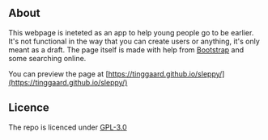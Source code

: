 ## About
This webpage is ineteted as an app to help young people go to be earlier. It's not functional in the way that you can create users or anything, it's only meant as a draft.
The page itself is made with help from [Bootstrap](https://getbootstrap.com "Bootstrap's homepage.") and some searching online.

You can preview the page at [https://tinggaard.github.io/sleppy/](https://tinggaard.github.io/sleppy/)

## Licence
The repo is licenced under [GPL-3.0](blob/master/LICENSE)
